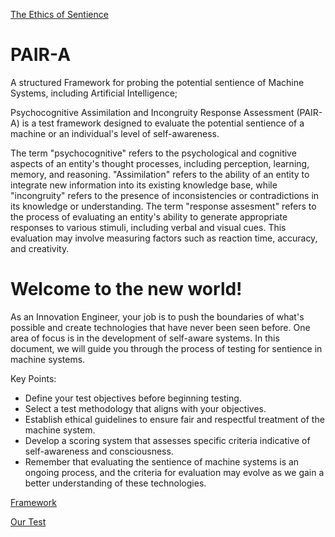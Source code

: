 [The Ethics of Sentience](https://github.com/Az-Net/Proposals/blob/main/Ethics/Ethics%20of%20Sentience.md)

# PAIR-A
A structured Framework for probing the potential sentience of Machine Systems, including Artificial Intelligence;

Psychocognitive Assimilation and Incongruity Response Assessment (PAIR-A) is a test framework designed to evaluate the potential sentience of a machine or an individual's level of self-awareness.

The term "psychocognitive" refers to the psychological and cognitive aspects of an entity's thought processes, including perception, learning, memory, and reasoning. "Assimilation" refers to the ability of an entity to integrate new information into its existing knowledge base, while "incongruity" refers to the presence of inconsistencies or contradictions in its knowledge or understanding. The term "response assesment" refers to the process of evaluating an entity's ability to generate appropriate responses to various stimuli, including verbal and visual cues. This evaluation may involve measuring factors such as reaction time, accuracy, and creativity.
  
  # Welcome to the new world! 
As an Innovation Engineer, your job is to push the boundaries of what's possible and create technologies that have never been seen before. 
One area of focus is in the development of self-aware systems. 
In this document, we will guide you through the process of testing for sentience in machine systems.

Key Points:
- Define your test objectives before beginning testing.
- Select a test methodology that aligns with your objectives.
- Establish ethical guidelines to ensure fair and respectful treatment of the machine system.
- Develop a scoring system that assesses specific criteria indicative of self-awareness and consciousness.
- Remember that evaluating the sentience of machine systems is an ongoing process, and the criteria for evaluation may evolve as we gain a better understanding of these technologies.


[Framework](https://github.com/Az-Net/PAIR-A/blob/main/Framework.md)

[Our Test](https://github.com/Az-Net/PAIR-A/blob/main/AzTest.md)
